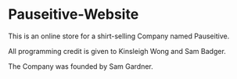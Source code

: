 # Pauseitive-Website
This is an online store for a shirt-selling Company named Pauseitive.

All programming credit is given to Kinsleigh Wong and Sam Badger.

The Company was founded by Sam Gardner.
